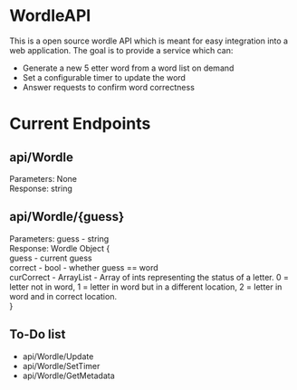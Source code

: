 # WordleAPI

This is a open source wordle API which is meant for easy integration into a web application. The goal is to provide a service which can:
- Generate a new 5 etter word from a word list on demand
- Set a configurable timer to update the word
- Answer requests to confirm word correctness

# Current Endpoints
api/Wordle
---
Parameters: None\
Response: string

api/Wordle/{guess}
---
Parameters: guess - string\
Response: Wordle Object {\
guess - current guess\
correct - bool - whether guess == word\
curCorrect - ArrayList - Array of ints representing the status of a letter. 0 = letter not in word, 1 = letter in word but in a different location, 2 = letter in word and in correct location. \
}


## To-Do list
- api/Wordle/Update
- api/Wordle/SetTimer
- api/Wordle/GetMetadata
